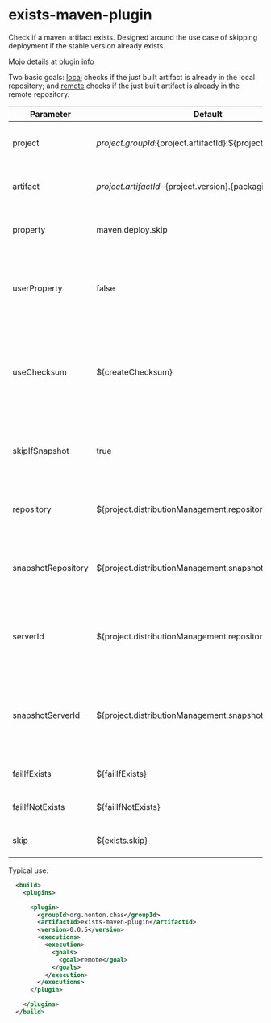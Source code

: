 # exists-maven-plugin

Check if a maven artifact exists. Designed around the use case of skipping deployment if the stable version already exists.

Mojo details at [plugin info](https://chonton.github.io/exists-maven-plugin/0.0.5/plugin-info.html)

Two basic goals: [local](https://chonton.github.io/exists-maven-plugin/0.0.5/local-mojo.html) checks
if the just built artifact is already in the local repository;
and [remote](https://chonton.github.io/exists-maven-plugin/0.0.5/remote-mojo.html) checks
if the just built artifact is already in the remote repository.

| Parameter | Default | Description |
|-----------|---------|-------------|
|project    |${project.groupId}:${project.artifactId}:${project.version}| The project within the repository to query|
|artifact   |${project.artifactId}-${project.version}.{packaging}|The artifact within the project to query|
|property   |maven.deploy.skip|The property to receive the result of the query|
|userProperty|false|If the property should be set as a user property, to be available in child projects|
|useChecksum|${createChecksum}|Use checksum to compare artifacts (Checksums only available when install plugin is so configured.)|
|skipIfSnapshot|true|If checksums are not used, skip the query if the project ends with -SNAPSHOT|
|repository |${project.distributionManagement.repository.url}| For remote goal, the repository to query for artifacts|
|snapshotRepository |${project.distributionManagement.snapshotRepository.url}| For remote goal, the repository to query for snapshot artifacts|
|serverId|${project.distributionManagement.repository.id}|For remote goal, the server ID to use for authentication and proxy settings|
|snapshotServerId|${project.distributionManagement.snapshotRepository.id}|For remote goal, the server ID to use for snapshot authentication and proxy settings|
|failIfExists|${failIfExists}|Fail the build if the artifact already exists|
|failIfNotExists|${failIfNotExists}|Fail the build if the artifact does not exist|
|skip|${exists.skip}|Skip executing the plugin|

Typical use:

```xml
  <build>
    <plugins>

      <plugin>
        <groupId>org.honton.chas</groupId>
        <artifactId>exists-maven-plugin</artifactId>
        <version>0.0.5</version>
        <executions>
          <execution>
            <goals>
              <goal>remote</goal>
            </goals>
          </execution>
        </executions>
      </plugin>

    </plugins>
  </build>
```
